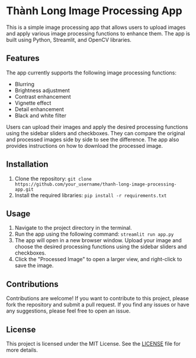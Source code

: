# Thành Long Image Processing App

This is a simple image processing app that allows users to upload images and apply various image processing functions to enhance them. The app is built using Python, Streamlit, and OpenCV libraries.

## Features

The app currently supports the following image processing functions:
- Blurring
- Brightness adjustment
- Contrast enhancement
- Vignette effect
- Detail enhancement
- Black and white filter

Users can upload their images and apply the desired processing functions using the sidebar sliders and checkboxes. They can compare the original and processed images side by side to see the difference. The app also provides instructions on how to download the processed image.

## Installation

1. Clone the repository: `git clone https://github.com/your_username/thanh-long-image-processing-app.git`
2. Install the required libraries: `pip install -r requirements.txt`

## Usage

1. Navigate to the project directory in the terminal.
2. Run the app using the following command: `streamlit run app.py`
3. The app will open in a new browser window. Upload your image and choose the desired processing functions using the sidebar sliders and checkboxes.
4. Click the "Processed Image" to open a larger view, and right-click to save the image.

## Contributions

Contributions are welcome! If you want to contribute to this project, please fork the repository and submit a pull request. If you find any issues or have any suggestions, please feel free to open an issue.

## License

This project is licensed under the MIT License. See the [LICENSE](LICENSE) file for more details.
